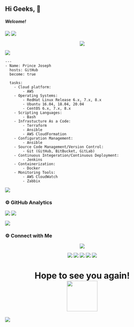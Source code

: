 ## Hi Geeks, 👋

##### Welcome!

![](https://visitor-badge.laobi.icu/badge?page_id=prinzjoseph)
<a href="https://www.youtube.com/watch?v=dQw4w9WgXcQ"><img src="https://user-images.githubusercontent.com/73097560/115834477-dbab4500-a447-11eb-908a-139a6edaec5c.gif"></a>

<p align="center">
<img src="https://readme-typing-svg.herokuapp.com?color=BBCBF7&lines=Hey+there">
</p>


<img src="https://readme-typing-svg.herokuapp.com?color=red&size=12&width=180&height=18&lines=About+me...;">

```
---
- Name: Prince Joseph
  hosts: GitHub
  become: true

  tasks:
    - Cloud platform:
        - AWS
    - Operating Systems:
        - RedHat Linux Release 6.x, 7.x, 8.x
        - Ubuntu 16.04, 18.04, 20.04
        - CentOS 6.x, 7.x, 8.x
    - Scripting Languages:
        - Bash   
    - Infrastucture As a Code:
        - Terraform
        - Ansible
        - AWS CloudFormation
    - Configuration Management:
        - Ansible
    - Source Code Management/Version Control:
        - Git (GitHub, BitBucket, GitLab)
    - Continuous Integeration/Continuous Deployment:
        - Jenkins
    - Containerization:
        - Docker
    - Monitoring Tools:
        - AWS CloudWatch
        - Zabbix
```     
<a href="https://www.youtube.com/watch?v=dQw4w9WgXcQ"><img src="https://user-images.githubusercontent.com/73097560/115834477-dbab4500-a447-11eb-908a-139a6edaec5c.gif"></a>

### ⚙️ GitHub Analytics

[![](https://github-readme-stats.vercel.app/api?username=prinzjoseph&show_icons=true&theme=vue&hide_border=true&width=100%&locale=en)](https://github.com/prinzjoseph)
[![](https://github-readme-streak-stats.herokuapp.com/?user=prinzjoseph&theme=vue&hide_border=true&width=100%)](https://github.com/prinzjoseph)

<a href="https://www.youtube.com/watch?v=dQw4w9WgXcQ"><img src="https://user-images.githubusercontent.com/73097560/115834477-dbab4500-a447-11eb-908a-139a6edaec5c.gif"></a>

### ⚙️ Connect with Me

<!-- ----------- CONNECT WITH ME SECTION ------------ -->
<p align="center">
<img src="https://readme-typing-svg.herokuapp.com?color=A0F7A3FF&size=40&center=true&vCenter=true&width=550&height=40&lines=Connect+with+me">
</p>

<p align="center">
<a href="https://www.youtube.com/channel/UC5VBXR9izKi4NUjOI4HgHCg"><img src="https://img.shields.io/badge/Youtube-FF0000?style=for-the-badge&logo=youtube&logoColor=white"/></a>
<a href="mailto:princejoseph1k94@gmail.com"><img src="https://img.shields.io/badge/Gmail-D14836?style=for-the-badge&logo=gmail&logoColor=white"/></a>
<a href="https://www.linkedin.com/in/princejoseph94"><img src="https://img.shields.io/badge/LinkedIn-0077b5?style=for-the-badge&logo=linkedin&logoColor=white"/></a> 
<a href="https://www.instagram.com/opensourcenthusiast"><img src="https://img.shields.io/badge/Instagram-cd486b?style=for-the-badge&logo=instagram&logoColor=white"/></a>
<a href="https://wa.me/%2B917012962716?text=This%20message%20from%20GitHub."><img src="https://img.shields.io/badge/WhatsApp-25D366?style=for-the-badge&logo=whatsapp&logoColor=white"/></a>
  </a></p>
</div>

<h1 align="center">Hope to see you again! <br><img src="https://media.giphy.com/media/hvRJCLFzcasrR4ia7z/giphy.gif" width="100px"></h1>

<a href="https://www.youtube.com/watch?v=dQw4w9WgXcQ"><img src="https://user-images.githubusercontent.com/73097560/115834477-dbab4500-a447-11eb-908a-139a6edaec5c.gif"></a>
